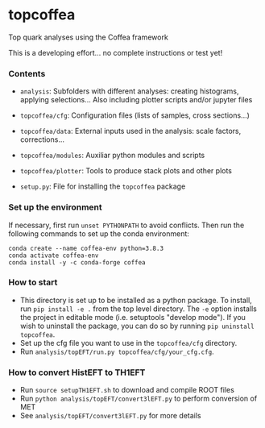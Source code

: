 # topcoffea
Top quark analyses using the Coffea framework

This is a developing effort... no complete instructions or test yet!


### Contents
- `analysis`:
   Subfolders with different analyses: creating histograms, applying selections...
   Also including plotter scripts and/or jupyter files

- `topcoffea/cfg`:
  Configuration files (lists of samples, cross sections...)

- `topcoffea/data`:
  External inputs used in the analysis: scale factors, corrections...

- `topcoffea/modules`:
  Auxiliar python modules and scripts

- `topcoffea/plotter`:
  Tools to produce stack plots and other plots

- `setup.py`: File for installing the `topcoffea` package

### Set up the environment 
If necessary, first run `unset PYTHONPATH` to avoid conflicts. Then run the following commands to set up the conda environment:    
```
conda create --name coffea-env python=3.8.3
conda activate coffea-env
conda install -y -c conda-forge coffea
```

### How to start
- This directory is set up to be installed as a python package. To install, run `pip install -e .` from the top level directory. The `-e` option installs the project in editable mode (i.e. setuptools "develop mode"). If you wish to uninstall the package, you can do so by running `pip uninstall topcoffea`.
- Set up the cfg file you want to use in the `topcoffea/cfg` directory.
- Run `analysis/topEFT/run.py topcoffea/cfg/your_cfg.cfg`.

### How to convert HistEFT to TH1EFT
- Run `source setupTH1EFT.sh` to download and compile ROOT files
- Run `python analysis/topEFT/convert3lEFT.py` to perform conversion of MET
- See `analysis/topEFT/convert3lEFT.py` for more details
